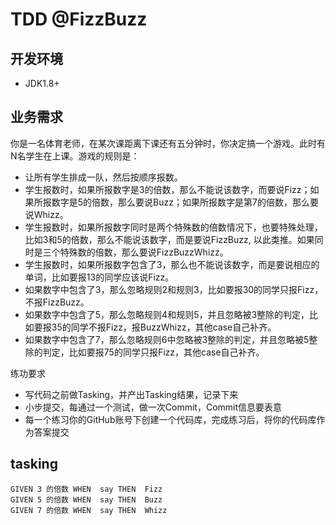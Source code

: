 # TDD @FizzBuzz


## 开发环境
 - JDK1.8+
 
## 业务需求


你是一名体育老师，在某次课距离下课还有五分钟时，你决定搞一个游戏。此时有N名学生在上课。游戏的规则是：
- 让所有学生排成一队，然后按顺序报数。
- 学生报数时，如果所报数字是3的倍数，那么不能说该数字，而要说Fizz；如果所报数字是5的倍数，那么要说Buzz；如果所报数字是第7的倍数，那么要说Whizz。
- 学生报数时，如果所报数字同时是两个特殊数的倍数情况下，也要特殊处理，比如3和5的倍数，那么不能说该数字，而是要说FizzBuzz, 以此类推。如果同时是三个特殊数的倍数，那么要说FizzBuzzWhizz。
- 学生报数时，如果所报数字包含了3，那么也不能说该数字，而是要说相应的单词，比如要报13的同学应该说Fizz。
- 如果数字中包含了3，那么忽略规则2和规则3，比如要报30的同学只报Fizz，不报FizzBuzz。
- 如果数字中包含了5，那么忽略规则4和规则5，并且忽略被3整除的判定，比如要报35的同学不报Fizz，报BuzzWhizz，其他case自己补齐。
- 如果数字中包含了7，那么忽略规则6中忽略被3整除的判定，并且忽略被5整除的判定，比如要报75的同学只报Fizz，其他case自己补齐。


练功要求

- 写代码之前做Tasking，并产出Tasking结果，记录下来
- 小步提交，每通过一个测试，做一次Commit，Commit信息要表意
- 每一个练习你的GitHub账号下创建一个代码库，完成练习后，将你的代码库作为答案提交



## tasking

~~~
GIVEN 3 的倍数 WHEN  say THEN  Fizz
GIVEN 5 的倍数 WHEN  say THEN  Buzz
GIVEN 7 的倍数 WHEN  say THEN  Whizz 


~~~


